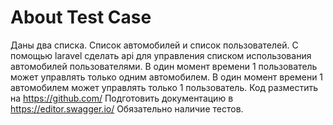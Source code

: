 # About Test Case
Даны два списка. Список автомобилей и список пользователей.
C помощью laravel сделать api для управления списком использования автомобилей пользователями.
В один момент времени 1 пользователь может управлять только одним автомобилем. В один момент времени 1 автомобилем может управлять только 1 пользователь.
Код разместить на https://github.com/
Подготовить документацию в https://editor.swagger.io/
Обязательно наличие тестов.
